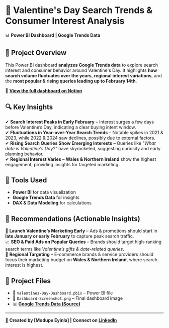 # 🎯 Valentine's Day Search Trends & Consumer Interest Analysis  

📊 **Power BI Dashboard | Google Trends Data**  

## 📌 Project Overview  
This Power BI dashboard **analyzes Google Trends data** to explore search interest and consumer behavior around Valentine's Day. It highlights **how search volume fluctuates over the years**, **regional interest variations**, and the **most popular & rising queries leading up to February 14th**.  

🔗 **[View the full dashboard on Notion]([https://www.notion.so/Title-Valentine-s-Day-Search-Trends-Consumer-Interest-Analysis-1a8c4022a45580f49493f25fb09f39d2?pvs=4])**  

## 🔍 Key Insights  
✔ **Search Interest Peaks in Early February** – Interest surges a few days before Valentine’s Day, indicating a clear buying intent window.  
✔ **Fluctuations in Year-over-Year Search Trends** – Notable spikes in 2021 & 2023, while 2022 & 2024 saw declines, possibly due to external factors.  
✔ **Rising Search Queries Show Emerging Interests** – Queries like *"What date is Valentine's Day?"* have skyrocketed, suggesting curiosity and early planning behavior.  
✔ **Regional Interest Varies** – **Wales & Northern Ireland** show the highest engagement, providing insights for targeted marketing.  

## 🔨 Tools Used  
- **Power BI** for data visualization  
- **Google Trends Data** for insights  
- **DAX & Data Modeling** for calculations  

## 📌 Recommendations (Actionable Insights)  
📢 **Launch Valentine’s Marketing Early** – Ads & promotions should start in **late January or early February** to capture peak search traffic.  
📈 **SEO & Paid Ads on Popular Queries** – Brands should target high-ranking search terms like *Valentine’s gifts & date-related queries*.  
🎯 **Regional Targeting** – E-commerce brands & service providers should focus their marketing budget on **Wales & Northern Ireland**, where search interest is highest.  

## 📁 Project Files  
- 📂 `Valentines-Day-Dashboard.pbix` – Power BI file  
- 📸 `Dashboard-Screenshot.png` – Final dashboard image  
- 📊 **[Google Trends Data (Source)](https://trends.google.com/trends/explore?date=today%205-y&geo=GB&q=valentine%27s%20day&hl=en-US)**   

---

🎯 **Created by [Modupe Eyinla] | Connect on [LinkedIn]([https://www.linkedin.com/in/modupeeyinla/])**
